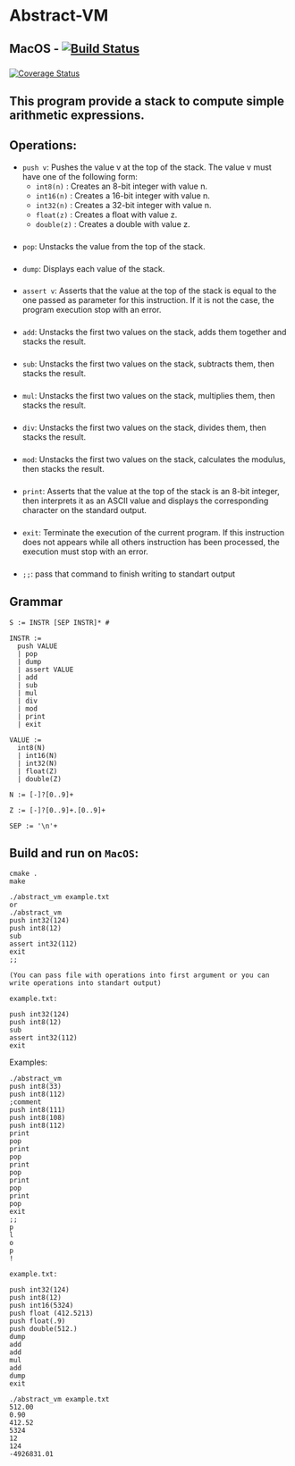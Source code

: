# Abstract-VM

## MacOS - [![Build Status](https://travis-ci.com/dolovnyak/Abstract-VM.svg?branch=master)](https://travis-ci.com/dolovnyak/Abstract-VM)
###
[![Coverage Status](https://coveralls.io/repos/github/dolovnyak/Abstract-VM/badge.svg?branch=master)](https://coveralls.io/github/dolovnyak/Abstract-VM?branch=master)

This program provide a stack to compute simple arithmetic expressions.
-------------

Operations:
-----------
- `push v`: Pushes the value v at the top of the stack. The value v must have one of
the following form:
  - `int8(n)` : Creates an 8-bit integer with value n.
  - `int16(n)` : Creates a 16-bit integer with value n.
  - `int32(n)` : Creates a 32-bit integer with value n.
  - `float(z)` : Creates a float with value z.
  - `double(z)` : Creates a double with value z.
###
- `pop`: Unstacks the value from the top of the stack.
###
- `dump`: Displays each value of the stack.
###
- `assert v`: Asserts that the value at the top of the stack is equal to the one passed
as parameter for this instruction. If it is not the case, the program execution stop with an error. 
###
- `add`: Unstacks the first two values on the stack, adds them together and stacks the
result.
###
- `sub`: Unstacks the first two values on the stack, subtracts them, then stacks the
result.
###
- `mul`: Unstacks the first two values on the stack, multiplies them, then stacks the
result.
###
- `div`: Unstacks the first two values on the stack, divides them, then stacks the result.
###
- `mod`: Unstacks the first two values on the stack, calculates the modulus, then
stacks the result.
###
- `print`: Asserts that the value at the top of the stack is an 8-bit integer, 
then interprets it as an ASCII value and displays the corresponding character on the standard output.
###
- `exit`: Terminate the execution of the current program. If this instruction does not
appears while all others instruction has been processed, the execution must stop with an error.
###
- `;;`: pass that command to finish writing to standart output

Grammar
---------
```
S := INSTR [SEP INSTR]* #

INSTR :=
  push VALUE
  | pop
  | dump
  | assert VALUE
  | add
  | sub
  | mul
  | div
  | mod
  | print
  | exit

VALUE :=
  int8(N)
  | int16(N)
  | int32(N)
  | float(Z)
  | double(Z)

N := [-]?[0..9]+

Z := [-]?[0..9]+.[0..9]+

SEP := '\n'+
```

Build and run on `MacOS`:
-------
```
cmake .
make

./abstract_vm example.txt
or
./abstract_vm
push int32(124)
push int8(12)
sub
assert int32(112)
exit
;;

(You can pass file with operations into first argument or you can write operations into standart output)

example.txt:

push int32(124)
push int8(12)
sub
assert int32(112)
exit
```

Examples:
```
./abstract_vm
push int8(33)
push int8(112)
;comment
push int8(111)
push int8(108)
push int8(112)
print
pop
print
pop
print
pop
print
pop
print
pop
exit
;;
p
l
o
p
!
```

```
example.txt:

push int32(124)
push int8(12)
push int16(5324)
push float (412.5213)
push float(.9)
push double(512.)
dump
add
add
mul
add
dump
exit

./abstract_vm example.txt
512.00
0.90
412.52
5324
12
124
-4926831.01
```
